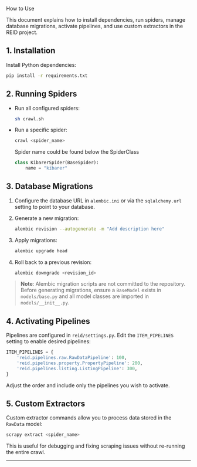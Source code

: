 How to Use

This document explains how to install dependencies, run spiders, manage database migrations, activate pipelines, and use custom extractors in the REID project.

## 1. Installation

Install Python dependencies:

```bash
pip install -r requirements.txt
```

## 2. Running Spiders

- Run all configured spiders:

  ```bash
  sh crawl.sh
  ```

- Run a specific spider:

  ```bash
  crawl <spider_name>
  ```

  Spider name could be found below the SpiderClass

  ```python
  class KibarerSpider(BaseSpider):
      name = "kibarer"
  ```

## 3. Database Migrations

1. Configure the database URL in `alembic.ini` or via the `sqlalchemy.url` setting to point to your database.

2. Generate a new migration:

   ```bash
   alembic revision --autogenerate -m "Add description here"
   ```

3. Apply migrations:

   ```bash
   alembic upgrade head
   ```

4. Roll back to a previous revision:

   ```bash
   alembic downgrade <revision_id>
   ```

> **Note**: Alembic migration scripts are not committed to the repository. Before generating migrations, ensure a `BaseModel` exists in `models/base.py` and all model classes are imported in `models/__init__.py`.

## 4. Activating Pipelines

Pipelines are configured in `reid/settings.py`. Edit the `ITEM_PIPELINES` setting to enable desired pipelines:

```python
ITEM_PIPELINES = {
    'reid.pipelines.raw.RawDataPipeline': 100,
    'reid.pipelines.property.PropertyPipeline': 200,
    'reid.pipelines.listing.ListingPipeline': 300,
}
```

Adjust the order and include only the pipelines you wish to activate.

## 5. Custom Extractors

Custom extractor commands allow you to process data stored in the `RawData` model:

```bash
scrapy extract <spider_name>
```

This is useful for debugging and fixing scraping issues without re-running the entire crawl.

---
